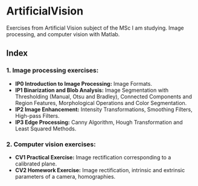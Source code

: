 # ArtificialVision
Exercises from Artificial Vision subject of the MSc I am studying. Image processing, and computer vision with Matlab.

## Index

### 1. Image processing exercises:

- **IP0 Introduction to Image Processing:** Image Formats.
- **IP1 Binarization and Blob Analysis:** Image Segmentation with Thresholding (Manual, Otsu and Bradley), Connected Components and Region Features, Morphological Operations and Color Segmentation.  
- **IP2 Image Enhancement:** Intensity Transformations, Smoothing Filters, High-pass Filters.
- **IP3 Edge Processing:** Canny Algorithm, Hough Transformation and Least Squared Methods.


### 2. Computer vision exercises:

- **CV1 Practical Exercise:** Image rectification corresponding to a calibrated plane.
- **CV2 Homework Exercise:** Image rectification, intrinsic and extrinsic parameters of a camera, homographies.
